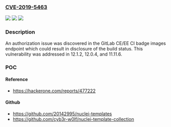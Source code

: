 ### [CVE-2019-5463](https://cve.mitre.org/cgi-bin/cvename.cgi?name=CVE-2019-5463)
![](https://img.shields.io/static/v1?label=Product&message=GitLab%20CE%2FEE&color=blue)
![](https://img.shields.io/static/v1?label=Version&message=Affects%20all%20previous%20GitLab%20CE%2FEE%20versions.%20Fixed%20in%2012.1.2%2C%2012.0.4%2C%20and%2011.11.6%20&color=brightgreen)
![](https://img.shields.io/static/v1?label=Vulnerability&message=Information%20Disclosure%20(CWE-200)&color=brightgreen)

### Description

An authorization issue was discovered in the GitLab CE/EE CI badge images endpoint which could result in disclosure of the build status. This vulnerability was addressed in 12.1.2, 12.0.4, and 11.11.6.

### POC

#### Reference
- https://hackerone.com/reports/477222

#### Github
- https://github.com/20142995/nuclei-templates
- https://github.com/cyb3r-w0lf/nuclei-template-collection

